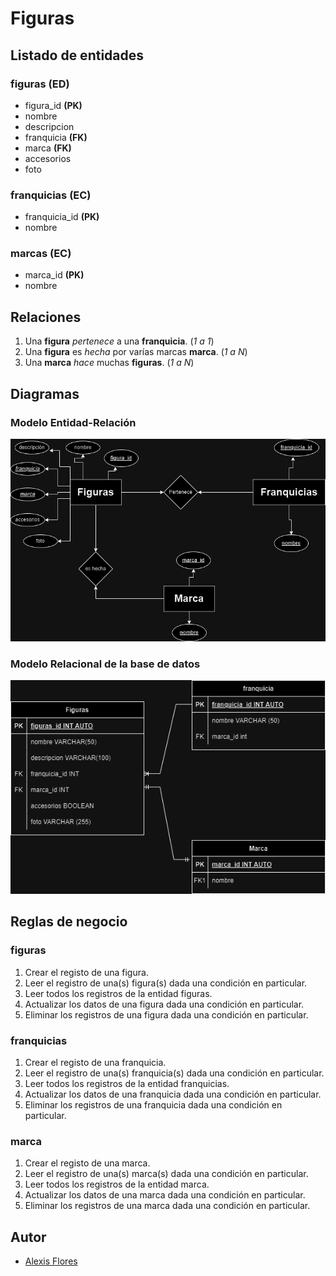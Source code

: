 # Figuras

## Listado de entidades

### figuras **(ED)**

- figura_id **(PK)**
- nombre
- descripcion
- franquicia **(FK)**
- marca **(FK)**
- accesorios
- foto

### franquicias **(EC)**
- franquicia_id **(PK)**
- nombre

### marcas **(EC)**

- marca_id **(PK)**
- nombre

## Relaciones

1. Una **figura** _pertenece_ a una **franquicia**. (_1 a 1_)
2. Una **figura** es _hecha_ por varías marcas **marca**. (_1 a N_)
3. Una **marca** _hace_ muchas **figuras**. (_1 a N_)

## Diagramas

### Modelo Entidad-Relación

![Modelo Entidad-Relación](Figuras_ModeloE-R.png)

### Modelo Relacional de la base de datos

![Modelo Relacional](Figuras_ModeloRelacional.png)

## Reglas de negocio

### figuras

1. Crear el registo de una figura.
2. Leer el registro de una(s) figura(s) dada una condición en particular.
3. Leer todos los registros de la entidad figuras.
4. Actualizar los datos de una figura dada una condición en particular.
5. Eliminar los registros de una figura dada una condición en particular.

### franquicias

1. Crear el registo de una franquicia.
2. Leer el registro de una(s) franquicia(s) dada una condición en particular.
3. Leer todos los registros de la entidad franquicias.
4. Actualizar los datos de una franquicia dada una condición en particular.
5. Eliminar los registros de una franquicia dada una condición en particular.

### marca

1. Crear el registo de una marca.
2. Leer el registro de una(s) marca(s) dada una condición en particular.
3. Leer todos los registros de la entidad marca.
4. Actualizar los datos de una marca dada una condición en particular.
5. Eliminar los registros de una marca dada una condición en particular.

## Autor

- [Alexis Flores]()